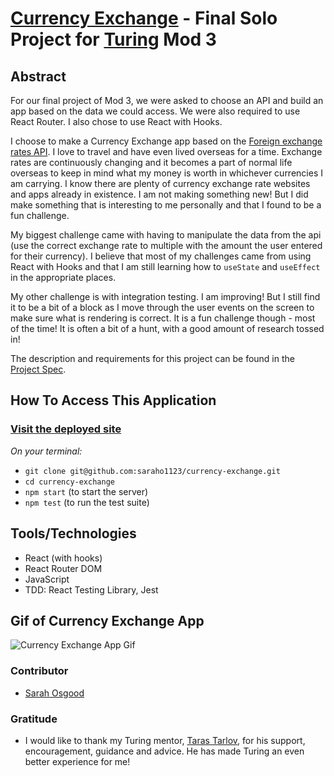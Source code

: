 # [Currency Exchange](https://github.com/saraho1123/currency-exchange) - Final Solo Project for [Turing](https://turing.io/) Mod 3

## Abstract
For our final project of Mod 3, we were asked to choose an API and build an app based on the data we could access. We were also required to use React Router. I also chose to use React with Hooks. 

I choose to make a Currency Exchange app based on the [Foreign exchange rates API](https://exchangeratesapi.io/). I love to travel and have even lived overseas for a time. Exchange rates are continuously changing and it becomes a part of normal life overseas to keep in mind what my money is worth in whichever currencies I am carrying. I know there are plenty of currency exchange rate websites and apps already in existence. I am not making something new! But I did make something that is interesting to me personally and that I found to be a fun challenge.

My biggest challenge came with having to manipulate the data from the api (use the correct exchange rate to multiple with the amount the user entered for their currency). I believe that most of my challenges came from using React with Hooks and that I am still learning how to `useState` and `useEffect` in the appropriate places.

My other challenge is with integration testing. I am improving! But I still find it to be a bit of a block as I move through the user events on the screen to make sure what is rendering is correct. It is a fun challenge though - most of the time! It is often a bit of a hunt, with a good amount of research tossed in!

The description and requirements for this project can be found in the [Project Spec](https://frontend.turing.io/projects/module-3/binary-challenge.html).


## How To Access This Application

### [Visit the deployed site](https://saraho1123.github.io/currency-exchange/)

*On your terminal:*

+ `git clone git@github.com:saraho1123/currency-exchange.git`
+ `cd currency-exchange`
+ `npm start` (to start the server)
+ `npm test` (to run the test suite)


## Tools/Technologies

+ React (with hooks)
+ React Router DOM
+ JavaScript
+ TDD: React Testing Library, Jest


## Gif of Currency Exchange App

![Currency Exchange App Gif](/gif/currency_exchange.gif)


### Contributor

+ [Sarah Osgood](https://github.com/saraho1123)

### Gratitude
+ I would like to thank my Turing mentor, [Taras Tarlov](https://github.com/ttarlov), for his support, encouragement, guidance and advice. He has made Turing an even better experience for me!



 
